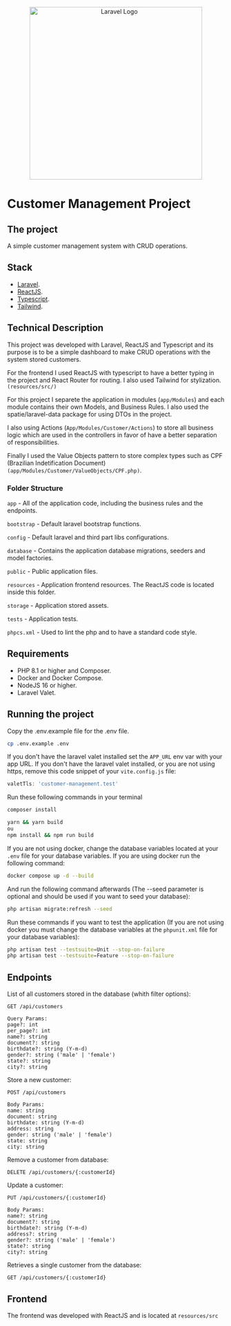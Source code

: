 <p align="center"><a href="https://laravel.com" target="_blank"><img src="https://raw.githubusercontent.com/laravel/art/master/logo-lockup/5%20SVG/2%20CMYK/1%20Full%20Color/laravel-logolockup-cmyk-red.svg" width="400" alt="Laravel Logo"></a></p>

# Customer Management Project

## The project

A simple customer management system with CRUD operations.

## Stack

- [Laravel](https://laravel.com/).
- [ReactJS](https://react.dev).
- [Typescript](https://www.typescriptlang.org).
- [Tailwind](https://tailwindcss.com).

## Technical Description

This project was developed with Laravel, ReactJS and Typescript and its purpose is to be a simple dashboard to make CRUD operations with the system stored customers.

For the frontend I used ReactJS with typescript to have a better typing in the project and React Router for routing. I also used Tailwind for stylization. `(resources/src/)` 

For this project I separete the application in modules (`app/Modules`) and each module contains their own Models, and Business Rules. I also used the spatie/laravel-data package for using DTOs in the project.

I also using Actions (`App/Modules/Customer/Actions`) to store all business logic which are used in the controllers in favor of have a better separation of responsibilities.

Finally I used the Value Objects pattern to store complex types such as CPF (Brazilian Indetification Document) `(app/Modules/Customer/ValueObjects/CPF.php)`.

### Folder Structure

`app` - All of the application code, including the business rules and the endpoints.

`bootstrap` - Default laravel bootstrap functions.

`config` - Default laravel and third part libs configurations.

`database` - Contains the application database migrations, seeders and model factories.

`public` - Public application files.

`resources` - Application frontend resources. The ReactJS code is located inside this folder.

`storage` - Application stored assets.

`tests` - Application tests.

`phpcs.xml` - Used to lint the php and to have a standard code style.

## Requirements

- PHP 8.1 or higher and Composer.
- Docker and Docker Compose.
- NodeJS 16 or higher.
- Laravel Valet.

## Running the project

Copy the .env.example file for the .env file.

```zsh
cp .env.example .env
```

If you don't have the laravel valet installed set the `APP_URL` env var with your app URL.
If you don't have the laravel valet installed, or you are not using https, remove this code snippet of your `vite.config.js` file:

```javascript
valetTls: 'customer-management.test'
```

Run these following commands in your terminal

```zsh
composer install
```

```zsh
yarn && yarn build
ou
npm install && npm run build
```

If you are not using docker, change the database variables located at your `.env` file for your database variables.
If you are using docker run the following command:

```zsh
docker compose up -d --build
```

And run the following command afterwards (The --seed parameter is optional and should be used if you want to seed your database):

```zsh
php artisan migrate:refresh --seed
```

Run these commands if you want to test the application (If you are not using docker you must change the database variables at the `phpunit.xml` file for your database variables):

```zsh
php artisan test --testsuite=Unit --stop-on-failure
php artisan test --testsuite=Feature --stop-on-failure
```

## Endpoints

List of all customers stored in the database (whith filter options):

`GET /api/customers`

```
Query Params:
page?: int
per_page?: int
name?: string
document?: string
birthdate?: string (Y-m-d)
gender?: string ('male' | 'female')
state?: string
city?: string
```

Store a new customer:

`POST /api/customers`

```
Body Params:
name: string
document: string
birthdate: string (Y-m-d)
address: string
gender: string ('male' | 'female')
state: string
city: string
```

Remove a customer from database:

`DELETE /api/customers/{:customerId}`

Update a customer:

`PUT /api/customers/{:customerId}`

```
Body Params:
name?: string
document?: string
birthdate?: string (Y-m-d)
address?: string
gender?: string ('male' | 'female')
state?: string
city?: string
```

Retrieves a single customer from the database:

`GET /api/customers/{:customerId}`

## Frontend

The frontend was developed with ReactJS and is located at `resources/src`
